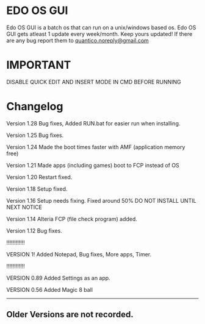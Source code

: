 EDO OS GUI
==========
Edo OS GUI is a batch os that can run on a unix/windows based os.
Edo OS GUI gets atleast 1 update every week/month. Keep yours updated!
If there are any bug report them to quantico.noreply@gmail.com

IMPORTANT
=========
DISABLE QUICK EDIT AND INSERT MODE IN CMD BEFORE RUNNING

Changelog
=========
Version 1.28
Bug fixes, Added RUN.bat for easier run when installing.

Version 1.25
Bug fixes.

Version 1.24
Made the boot times faster with AMF (application memory free)

Version 1.21
Made apps (including games) boot to FCP instead of OS

Version 1.20
Restart fixed.

Version 1.18
Setup fixed.

Version 1.16
Setup needs fixing. Fixed around 50% DO NOT INSTALL UNTIL NEXT NOTICE

Version 1.14
Alteria FCP (file check program) added.

Version 1.12
Bug fixes.

!!!!!!!!!!!!

VERSION 1!
Added Notepad, Bug fixes, More apps, Timer.

!!!!!!!!!!!!

VERSION 0.89
Added Settings as an app.

VERSION 0.56
Added Magic 8 ball



----------------------------
Older Versions are not recorded.
----------------------------

